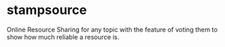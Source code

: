stampsource
===========

Online Resource Sharing for any topic with the feature of voting them to show how much reliable a resource is.
